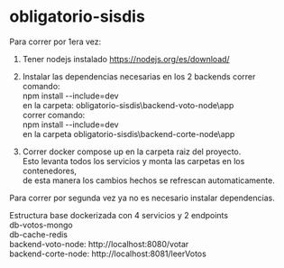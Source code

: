 # obligatorio-sisdis

Para correr por 1era vez:  
1) Tener nodejs instalado https://nodejs.org/es/download/  

2) Instalar las dependencias necesarias en los 2 backends
    correr comando:   
       npm install --include=dev   
       en la carpeta: obligatorio-sisdis\backend-voto-node\app    
    correr comando:   
       npm install --include=dev   
       en la carpeta obligatorio-sisdis\backend-corte-node\app  
 
3) Correr docker compose up en la carpeta raiz del proyecto.  
Esto levanta todos los servicios y monta las carpetas en los contenedores,  
de esta manera los cambios hechos se refrescan automaticamente.  

Para correr por segunda vez ya no es necesario instalar dependencias.  


Estructura base dockerizada con 4 servicios y 2 endpoints  
db-votos-mongo  
db-cache-redis  
backend-voto-node: http://localhost:8080/votar  
backend-corte-node: http://localhost:8081/leerVotos  
